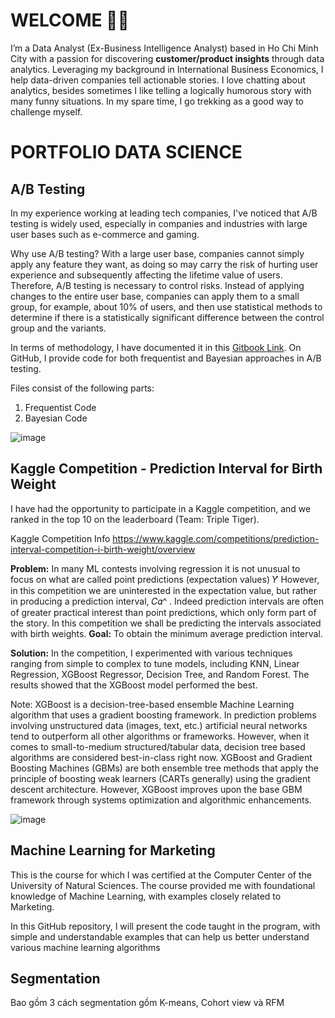 # WELCOME 👋🏼

I’m a Data Analyst (Ex-Business Intelligence Analyst) based in Ho Chi Minh City with a passion for discovering **customer/product insights** through data analytics. Leveraging my background in International Business Economics, I help data-driven companies tell actionable stories. I love chatting about analytics, besides sometimes I like telling a logically humorous story with many funny situations. In my spare time, I go trekking as a good way to challenge myself. 

# PORTFOLIO DATA SCIENCE 
## A/B Testing

In my experience working at leading tech companies, I've noticed that A/B testing is widely used, especially in companies and industries with large user bases such as e-commerce and gaming.

Why use A/B testing? With a large user base, companies cannot simply apply any feature they want, as doing so may carry the risk of hurting user experience and subsequently affecting the lifetime value of users. Therefore, A/B testing is necessary to control risks. Instead of applying changes to the entire user base, companies can apply them to a small group, for example, about 10% of users, and then use statistical methods to determine if there is a statistically significant difference between the control group and the variants.

In terms of methodology, I have documented it in this [Gitbook Link](https://app.gitbook.com/o/VfRPaxLWrwVO1zxPDj2s/s/iggGa4mab2uKFxO1Zj5M/). On GitHub, I provide code for both frequentist and Bayesian approaches in A/B testing.

Files consist of the following parts:
1. Frequentist Code
2. Bayesian Code

![image](https://github.com/nguyentrituan/portfolio_data_science/assets/121095339/59bb93a6-e043-41b7-ba45-e98128be6b99)


## Kaggle Competition - Prediction Interval for Birth Weight

I have had the opportunity to participate in a Kaggle competition, and we ranked in the top 10 on the leaderboard (Team: Triple Tiger).

Kaggle Competition Info https://www.kaggle.com/competitions/prediction-interval-competition-i-birth-weight/overview

**Problem:** 
In many ML contests involving regression it is not unusual to focus on what are called point predictions (expectation values) 𝑌̂  However, in this competition we are uninterested in the expectation value, but rather in producing a prediction interval, 𝐶𝛼^ . Indeed prediction intervals are often of greater practical interest than point predictions, which only form part of the story. In this competition we shall be predicting the intervals associated with birth weights.
**Goal:** To obtain the minimum average prediction interval.

**Solution:**
In the competition, I experimented with various techniques ranging from simple to complex to tune models, including KNN, Linear Regression, XGBoost Regressor, Decision Tree, and Random Forest. The results showed that the XGBoost model performed the best.

Note:
XGBoost is a decision-tree-based ensemble Machine Learning algorithm that uses a gradient boosting framework. In prediction problems involving unstructured data (images, text, etc.) artificial neural networks tend to outperform all other algorithms or frameworks. However, when it comes to small-to-medium structured/tabular data, decision tree based algorithms are considered best-in-class right now. XGBoost and Gradient Boosting Machines (GBMs) are both ensemble tree methods that apply the principle of boosting weak learners (CARTs generally) using the gradient descent architecture. However, XGBoost improves upon the base GBM framework through systems optimization and algorithmic enhancements.

![image](https://github.com/nguyentrituan/portfolio_data_science/assets/121095339/e17796bd-3fc9-48fc-bd90-fbfedf4a7793)


## Machine Learning for Marketing

This is the course for which I was certified at the Computer Center of the University of Natural Sciences. The course provided me with foundational knowledge of Machine Learning, with examples closely related to Marketing.

In this GitHub repository, I will present the code taught in the program, with simple and understandable examples that can help us better understand various machine learning algorithms


## Segmentation

Bao gồm 3 cách segmentation gồm K-means, Cohort view và RFM

